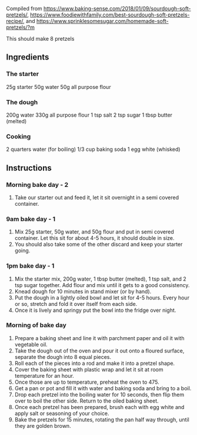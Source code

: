 Compiled from https://www.baking-sense.com/2018/01/09/sourdough-soft-pretzels/, https://www.foodiewithfamily.com/best-sourdough-soft-pretzels-recipe/, and https://www.sprinklesomesugar.com/homemade-soft-pretzels/?m

This should make 8 pretzels

## Ingredients

### The starter
25g starter
50g water
50g all purpose flour

### The dough
200g water
330g all purpose flour
1 tsp salt
2 tsp sugar
1 tbsp butter (melted)

### Cooking
2 quarters water (for boiling)
1/3 cup baking soda
1 egg white (whisked)

## Instructions
### Morning bake day - 2
1. Take our starter out and feed it, let it sit overnight in a semi covered container.

### 9am bake day - 1
1. Mix 25g starter, 50g water, and 50g flour and put in semi covered container. Let this sit for about 4-5 hours, it should double in size. 
1. You should also take some of the other discard and keep your starter going.

### 1pm bake day - 1
1. Mix the starter mix, 200g water, 1 tbsp butter (melted), 1 tsp salt, and 2 tsp sugar together. Add flour and mix until it gets to a good consistency.
1. Knead dough for 10 minutes in stand mixer (or by hand).
1. Put the dough in a lightly oiled bowl and let sit for 4-5 hours. Every hour or so, stretch and fold it over itself from each side.
1. Once it is lively and springy put the bowl into the fridge over night.

### Morning of bake day
1. Prepare a baking sheet and line it with parchment paper and oil it with vegetable oil.
1. Take the dough out of the oven and pour it out onto a floured surface, separate the dough into 8 equal pieces.
1. Roll each of the pieces into a rod and make it into a pretzel shape.
1. Cover the baking sheet with plastic wrap and let it sit at room temperature for an hour.
1. Once those are up to temperature, preheat the oven to 475.
1. Get a pan or pot and fill it with water and baking soda and bring to a boil.
1. Drop each pretzel into the boiling water for 10 seconds, then flip them over to boil the other side. Return to the oiled baking sheet.
1. Once each pretzel has been prepared, brush each with egg white and apply salt or seasoning of your choice.
1. Bake the pretzels for 15 minutes, rotating the pan half way through, until they are golden brown.
